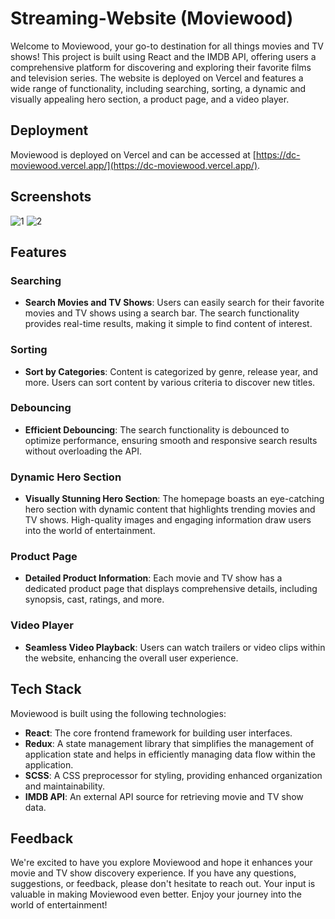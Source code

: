 # Streaming-Website (Moviewood)

Welcome to Moviewood, your go-to destination for all things movies and TV shows! This project is built using React and the IMDB API, offering users a comprehensive platform for discovering and exploring their favorite films and television series. The website is deployed on Vercel and features a wide range of functionality, including searching, sorting, a dynamic and visually appealing hero section, a product page, and a video player.

## Deployment

Moviewood is deployed on Vercel and can be accessed at [https://dc-moviewood.vercel.app/](https://dc-moviewood.vercel.app/). 

## Screenshots

![1](https://github.com/divyam751/MovieWood/assets/125983433/a6b114da-9bd7-4bcb-851e-b8a3f6cbacb0)
![2](https://github.com/divyam751/MovieWood/assets/125983433/6e2de50b-8ab4-4fbb-a69e-9a5e9b67a017)



## Features

### Searching
- **Search Movies and TV Shows**: Users can easily search for their favorite movies and TV shows using a search bar. The search functionality provides real-time results, making it simple to find content of interest.

### Sorting
- **Sort by Categories**: Content is categorized by genre, release year, and more. Users can sort content by various criteria to discover new titles.

### Debouncing
- **Efficient Debouncing**: The search functionality is debounced to optimize performance, ensuring smooth and responsive search results without overloading the API.

### Dynamic Hero Section
- **Visually Stunning Hero Section**: The homepage boasts an eye-catching hero section with dynamic content that highlights trending movies and TV shows. High-quality images and engaging information draw users into the world of entertainment.

### Product Page
- **Detailed Product Information**: Each movie and TV show has a dedicated product page that displays comprehensive details, including synopsis, cast, ratings, and more.

### Video Player
- **Seamless Video Playback**: Users can watch trailers or video clips within the website, enhancing the overall user experience.


## Tech Stack

Moviewood is built using the following technologies:

- **React**: The core frontend framework for building user interfaces.
- **Redux**: A state management library that simplifies the management of application state and helps in efficiently managing data flow within the application.
- **SCSS**: A CSS preprocessor for styling, providing enhanced organization and maintainability.
- **IMDB API**: An external API source for retrieving movie and TV show data.


## Feedback

We're excited to have you explore Moviewood and hope it enhances your movie and TV show discovery experience. If you have any questions, suggestions, or feedback, please don't hesitate to reach out. Your input is valuable in making Moviewood even better. Enjoy your journey into the world of entertainment!
